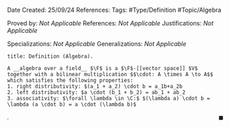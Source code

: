 <div class="topSpace"></div>

Date Created: 25/09/24
References: 
Tags: #Type/Definition #Topic/Algebra

Proved by: <i>Not Applicable</i>
References: <i>Not Applicable</i>
Justifications: <i>Not Applicable</i>

Specializations: <i>Not Applicable</i>
Generalizations: <i>Not Applicable</i>

``` ad-Definition
title: Definition (Algebra).

A __algebra over a field__ $\F$ is a $\F$-[[vector space]] $V$ together with a bilinear multiplication $$\cdot: A \times A \to A$$ which satisfies the following properties:
1. right distributivity: $(a_1 + a_2) \cdot b = a_1b+a_2b
2. left distributivity: $a \cdot (b_1 + b_2) = ab_1 + ab_2
3. associativity: $\forall \lambda \in \C:$ $(\lambda a) \cdot b = \lambda (a \cdot b) = a \cdot (\lambda b)$
```

<i>.</i><span style="float:right;">$\blacksquare$</span>